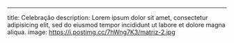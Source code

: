 ---
title: Celebração
description: Lorem ipsum dolor sit amet, consectetur adipisicing elit, sed do eiusmod tempor incididunt ut labore et dolore magna aliqua.
image: https://i.postimg.cc/7hWng7K3/matriz-2.jpg
